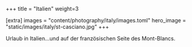 +++
title = "Italien"
weight=3

[extra]
images = "content/photography/italy/images.toml"
hero_image = "static/images/italy/st-casciano.jpg"
+++

Urlaub in Italien...und auf der französischen Seite des Mont-Blancs.

